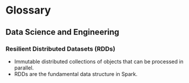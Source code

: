 # Glossary

## Data Science and Engineering

### Resilient Distributed Datasets (RDDs)
- Immutable distributed collections of objects that can be processed in parallel.
- RDDs are the fundamental data structure in Spark.